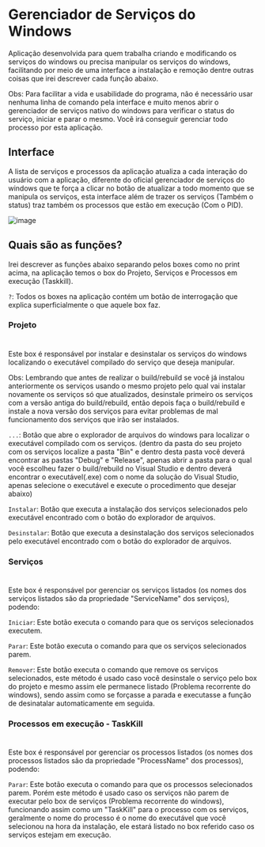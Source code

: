 # Gerenciador de Serviços do Windows

Aplicação desenvolvida para quem trabalha criando e modificando os serviços do windows ou precisa manipular os serviços do windows, facilitando por meio de uma interface a instalação e remoção dentre outras coisas que irei descrever cada função abaixo.

Obs: Para facilitar a vida e usabilidade do programa, não é necessário usar nenhuma linha de comando pela interface e muito menos abrir o gerenciador de serviços nativo do windows para verificar o status do serviço, iniciar e parar o mesmo. Você irá conseguir gerenciar todo processo por esta aplicação.

## Interface

A lista de serviços e processos da aplicação atualiza a cada interação do usuário com a aplicação, diferente do oficial gerenciador de serviços do windows que te força a clicar no botão de atualizar a todo momento que se manipula os serviços, esta interface além de trazer os serviços (Também o status) traz também os processos que estão em execução (Com o PID).

![image](https://user-images.githubusercontent.com/74942532/129638288-1e8ebb11-bf44-41f5-bd5b-702591815238.png)

## Quais são as funções?

Irei descrever as funções abaixo separando pelos boxes como no print acima, na aplicação temos o box do Projeto, Serviços e Processos em execução (Taskkill).

`?`: Todos os boxes na aplicação contém um botão de interrogação que explica superficialmente o que aquele box faz. 

### Projeto
#
Este box é responsável por instalar e desinstalar os serviços do windows localizando o executável compilado do serviço que deseja manipular. 

Obs: Lembrando que antes de realizar o build/rebuild se você já instalou anteriormente os serviços usando o mesmo projeto pelo qual vai instalar novamente os serviços só que atualizados, desinstale primeiro os serviços com a versão antiga do build/rebuild, então depois faça o build/rebuild e instale a nova versão dos serviços para evitar problemas de mal funcionamento dos serviços que irão ser instalados.

`...`: Botão que abre o explorador de arquivos do windows para localizar o executável compilado com os serviços. (dentro da pasta do seu projeto com os serviços localize a pasta "Bin" e dentro desta pasta você deverá encontrar as pastas "Debug" e "Release", apenas abrir a pasta para o qual você escolheu fazer o build/rebuild no Visual Studio e dentro deverá encontrar o executável(.exe) com o nome da solução do Visual Studio, apenas selecione o executável e execute o procedimento que desejar abaixo)

`Instalar`: Botão que executa a instalação dos serviços selecionados pelo executável encontrado com o botão do explorador de arquivos. 

`Desinstalar`: Botão que executa a desinstalação dos serviços selecionados pelo executável encontrado com o botão do explorador de arquivos. 

### Serviços
#
Este box é responsável por gerenciar os serviços listados (os nomes dos serviços listados são da propriedade "ServiceName" dos serviços), podendo: 

`Iniciar`: Este botão executa o comando para que os serviços selecionados executem. 

`Parar`: Este botão executa o comando para que os serviços selecionados parem. 

`Remover`: Este botão executa o comando que remove os serviços selecionados, este método é usado caso você desinstale o serviço pelo box do projeto e mesmo assim ele permanece listado (Problema recorrente do windows), sendo assim como se forçasse a parada e executasse a função de desinatalar automaticamente em seguida.

### Processos em execução - TaskKill
#
Este box é responsável por gerenciar os processos listados (os nomes dos processos listados são da propriedade "ProcessName" dos processos), podendo: 

`Parar`: Este botão executa o comando para que os processos selecionados parem. Porém este método é usado caso os serviços não parem de executar pelo box de serviços (Problema recorrente do windows), funcionando assim como um "TaskKill" para o processo com os serviços, geralmente o nome do processo é o nome do executável que você selecionou na hora da instalação, ele estará listado no box referido caso os serviços estejam em execução.

